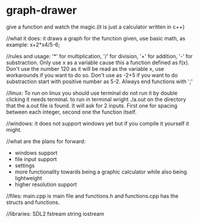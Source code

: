 # graph-drawer
give a function and watch the magic.(it is just a calculator written in c++)

//what it does:
it draws a graph for the function given, use basic math, as example: x+2*x4/5-6;

//rules and usage:
'*' for multiplication,
'/' for division,
'+' for addition,
'-' for substraction.
Only use x as a variable cause this a function defined as f(x).
Don't use the number 120 as it will be read as the variable x, use workarounds if you want to do so.
Don't use as -2+5 if you want to do substraction start with positive number as 5-2.
Always end functions with ';'

//linux:
To run on linux you should use terminal do not run it by double clicking it needs terminal.
to run in terminal wright ./a.out on the directory that the a.out file is found.
It will ask for 2 inputs. First one for spacing between each integer, second one the function itself.

//windows:
it does not support windows yet but if you compile it yourself it might.

//what are the plans for forward:
* windows support
* file input support
* settings
* more functionality towards being a graphic calculator while also being lightweight
* higher resolution support
 
//files:
main.cpp is main file and functions.h and functions.cpp has the structs and functions.

//libraries:
SDL2
fstream
string
iostream
